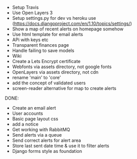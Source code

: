 

* Setup Travis
* Use Open Layers 3
* Setup settings.py for dev vs heroku use (https://docs.djangoproject.com/en/1.10/topics/settings/)
* Show a map of recent alerts on homepage somehow
* Use html template for email alerts
* APi with keys etc
* Transparent finances page
* Handle failing to save models
* Wiki
* Create a Lets Encrypt certificate
* Webfonts via assets directory, not google fonts
* OpenLayers via assets directory, not cdn
* rename 'main' to 'core'
* add the concept of validated users
* screen-reader alternative for map to create alerts 

DONE:


* Create an email alert
* User accounts
* Basic page layout css
* add a notice
* Get working with RabbitMQ
* Send alerts via a queue
* Send correct alerts for alert area
* Store last sent date time & use it to filter alerts
* Django forms style as foundation